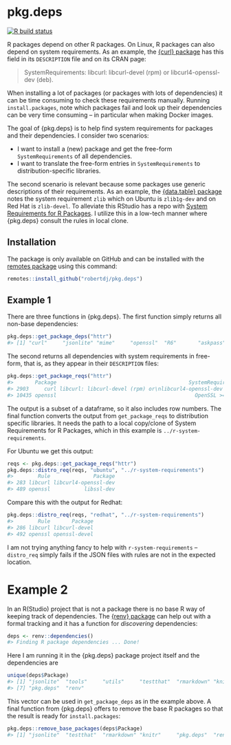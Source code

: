 
<!-- README.md is generated from README.Rmd. Please edit that file -->

# pkg.deps

<!-- badges: start -->

[![R build
status](https://github.com/robertdj/pkg.deps/workflows/R-CMD-check/badge.svg)](https://github.com/robertdj/pkg.deps/actions)
<!-- badges: end -->

R packages depend on other R packages. On Linux, R packages can also
depend on system requirements. As an example, the [{curl}
package](https://cran.r-project.org/package=curl) has this field in its
`DESCRIPTION` file and on its CRAN page:

> SystemRequirements: libcurl: libcurl-devel (rpm) or
> libcurl4-openssl-dev (deb).

When installing a lot of packages (or packages with lots of
dependencies) it can be time consuming to check these requirements
manually. Running `install.packages`, note which packages fail and look
up their dependencies can be very time consuming – in particular when
making Docker images.

The goal of {pkg.deps} is to help find system requirements for packages
and their dependencies. I consider two scenarios:

-   I want to install a (new) package and get the free-form
    `SystemRequirements` of all dependencies.
-   I want to translate the free-form entries in `SystemRequirements` to
    distribution-specific libraries.

The second scenario is relevant because some packages use generic
descriptions of their requirements. As an example, the [{data.table}
package](https://cran.r-project.org/package=data.table) notes the system
requirement `zlib` which on Ubuntu is `zlib1g-dev` and on Red Hat is
`zlib-devel`. To alleviate this RStudio has a repo with [System
Requirements for R
Packages](https://github.com/rstudio/r-system-requirements). I utilize
this in a low-tech manner where {pkg.deps} consult the rules in local
clone.

## Installation

The package is only available on GitHub and can be installed with the
[remotes package](https://remotes.r-lib.org) using this command:

``` r
remotes::install_github("robertdj/pkg.deps")
```

## Example 1

There are three functions in {pkg.deps}. The first function simply
returns all non-base dependencies:

``` r
pkg.deps::get_package_deps("httr")
#> [1] "curl"     "jsonlite" "mime"     "openssl"  "R6"       "askpass"  "sys"
```

The second returns all dependencies with system requirements in
free-form, that is, as they appear in their `DESCRIPTION` files:

``` r
pkg.deps::get_package_reqs("httr")
#>       Package                                           SystemRequirements
#> 2903     curl libcurl: libcurl-devel (rpm) or\nlibcurl4-openssl-dev (deb).
#> 10435 openssl                                             OpenSSL >= 1.0.1
```

The output is a subset of a dataframe, so it also includes row numbers.
The final function converts the output from `get_package_reqs` to
distribution specific libraries. It needs the path to a local copy/clone
of System Requirements for R Packages, which in this example is
`../r-system-requirements`.

For Ubuntu we get this output:

``` r
reqs <- pkg.deps::get_package_reqs("httr")
pkg.deps::distro_req(reqs, "ubuntu", "../r-system-requirements")
#>        Rule              Package
#> 283 libcurl libcurl4-openssl-dev
#> 489 openssl           libssl-dev
```

Compare this with the output for Redhat:

``` r
pkg.deps::distro_req(reqs, "redhat", "../r-system-requirements")
#>        Rule       Package
#> 286 libcurl libcurl-devel
#> 492 openssl openssl-devel
```

I am not trying anything fancy to help with `r-system-requirements` –
`distro_req` simply fails if the JSON files with rules are not in the
expected location.

# Example 2

In an R(Studio) project that is not a package there is no base R way of
keeping track of dependencies. The [{renv}
package](https://cran.r-project.org/package=renv) can help out with a
formal tracking and it has a function for *discovering* dependencies:

``` r
deps <- renv::dependencies()
#> Finding R package dependencies ... Done!
```

Here I am running it in the {pkg.deps} package project itself and the
dependencies are

``` r
unique(deps$Package)
#> [1] "jsonlite"  "tools"     "utils"     "testthat"  "rmarkdown" "knitr"    
#> [7] "pkg.deps"  "renv"
```

This vector can be used in `get_package_deps` as in the example above. A
final function from {pkg.deps} offers to remove the base R packages so
that the result is ready for `install.packages`:

``` r
pkg.deps::remove_base_packages(deps$Package)
#> [1] "jsonlite"  "testthat"  "rmarkdown" "knitr"     "pkg.deps"  "renv"
```
